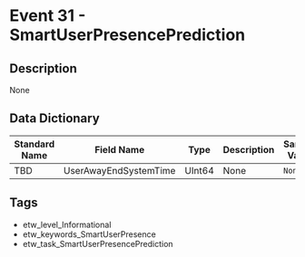 # Event 31 - SmartUserPresencePrediction

## Description
None

## Data Dictionary
|Standard Name|Field Name|Type|Description|Sample Value|
|---|---|---|---|---|
|TBD|UserAwayEndSystemTime|UInt64|None|`None`|

## Tags
* etw_level_Informational
* etw_keywords_SmartUserPresence
* etw_task_SmartUserPresencePrediction